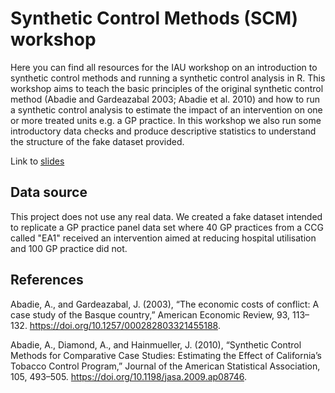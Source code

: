 # Synthetic Control Methods (SCM) workshop

Here you can find all resources for the IAU workshop on an introduction to synthetic control methods and running a synthetic control analysis in R. This workshop aims to teach the basic principles of the original synthetic control method (Abadie and Gardeazabal  2003; Abadie et al. 2010) and how to run a synthetic control analysis to estimate the impact of an intervention on one or more treated units e.g. a GP practice. In this workshop we also run some introductory data checks and produce descriptive statistics to understand the structure of the fake dataset provided.

Link to [slides](https://thf-evaluative-analytics.github.io/webinar-SCM-workshop/SCM-workshop_R_slides.html#1)


## Data source

This project does not use any real data. We created a fake dataset intended to replicate a GP practice panel data set where 40 GP practices from a CCG called "EA1" received an intervention aimed at reducing hospital utilisation and 100 GP practice did not.  

## References

Abadie, A., and Gardeazabal, J. (2003), “The economic costs of conflict: A case study of the Basque country,” American Economic Review, 93, 113–132. https://doi.org/10.1257/000282803321455188.

Abadie, A., Diamond, A., and Hainmueller, J. (2010), “Synthetic Control Methods for Comparative Case Studies: Estimating the Effect of California’s Tobacco Control Program,” Journal of the American Statistical Association, 105, 493–505. https://doi.org/10.1198/jasa.2009.ap08746.
